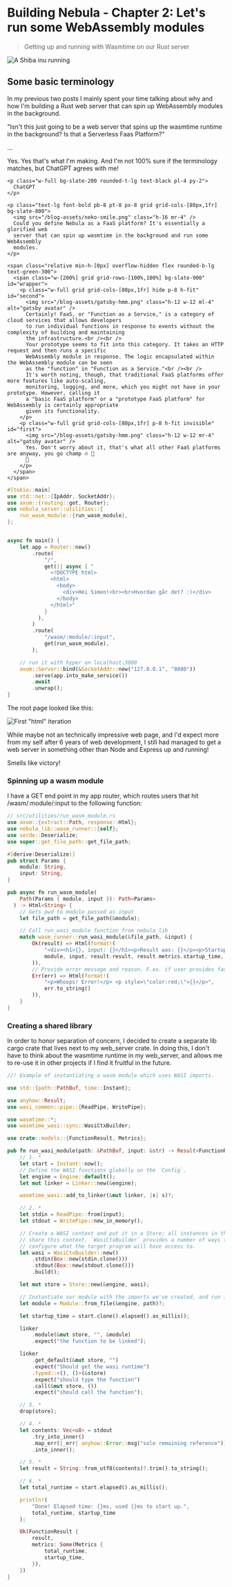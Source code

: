 # Building Nebula - Chapter 2: Let's run some WebAssembly modules

> Getting up and running with Wasmtime on our Rust server

![A Shiba inu running](/blog-assets/shiba_running.jpg)

## Some basic terminology

In my previous two posts I mainly spent your time talking about why and how I'm
building a Rust web server that can spin up WebAssembly modules in the
background.

"Isn't this just going to be a web server that spins up the wasmtime runtime in
the background? Is that a Serverless Faas Platform?"

...

Yes. Yes that's what I'm making. And I'm not 100% sure if the terminology
matches, but ChatGPT agrees with me!

```chatgpt
<p class="w-full bg-slate-200 rounded-t-lg text-black pl-4 py-2">
  ChatGPT
</p>

<p class="text-lg font-bold pb-8 pt-8 px-8 grid grid-cols-[80px,1fr] bg-slate-800">
  <img src="/blog-assets/neko-smile.png" class="h-16 mr-4" />
  Could you define Nebula as a FaaS platform? It's essentially a glorified web
  server that can spin up wasmtime in the background and run some WebAssembly
  modules.
</p>

<span class="relative min-h-[0px] overflow-hidden flex rounded-b-lg text-green-300">
  <span class="w-[200%] grid grid-rows-[100%,100%] bg-slate-900" id="wrapper">
    <p class="w-full grid grid-cols-[80px,1fr] hide p-8 h-fit" id="second">
      <img src="/blog-assets/gatsby-hmm.png" class="h-12 w-12 ml-4" alt="gatsby avatar" />
      Certainly! FaaS, or "Function as a Service," is a category of cloud services that allows developers
      to run individual functions in response to events without the complexity of building and maintaining
      the infrastructure.<br /><br />
      Your prototype seems to fit into this category. It takes an HTTP request and then runs a specific
      WebAssembly module in response. The logic encapsulated within the WebAssembly module can be seen
      as the "function" in "Function as a Service."<br /><br />
      It's worth noting, though, that traditional FaaS platforms offer more features like auto-scaling,
      monitoring, logging, and more, which you might not have in your prototype. However, calling it
      a "basic FaaS platform" or a "prototype FaaS platform" for WebAssembly is certainly appropriate
      given its functionality.
    </p>
    <p class="w-full grid grid-cols-[80px,1fr] p-8 h-fit invisible" id="first">
      <img src="/blog-assets/gatsby-hmm.png" class="h-12 w-12 mr-4" alt="gatsby avatar" />
      Yes. Don't worry about it, that's what all other FaaS platforms are anyway, you go champ 🔥 🙏
      🏃
    </p>
  </span>
</span>
```

```rust
#[tokio::main]
use std::net::{IpAddr, SocketAddr};
use axum::{routing::get, Router};
use nebula_server::utilities::{
    run_wasm_module::{run_wasm_module},
};


async fn main() {
    let app = Router::new()
        .route(
            "/",
            get(|| async { "
              <!DOCTYPE html>
              <html>
                <body>
                  <div>Hei Simen!<br><br>Hvordan går det? :)</div>
                </body>
              </html>" 
            }
          ),
        )
        .route(
            "/wasm/:module/:input",
            get(run_wasm_module),
        );

    // run it with hyper on localhost:3000
    axum::Server::bind(&SocketAddr::new("127.0.0.1", "8080"))
        .serve(app.into_make_service())
        .await
        .unwrap();
}
```

The root page looked like this:

![First "html" iteration](/blog-assets/first_landing_page.jpg)

While maybe not an technically impressive web page, and I'd expect more from my
self after 6 years of web development, I still had managed to get a web server
in something other than Node and Express up and running!

Smells like victory!

### Spinning up a wasm module

I have a GET end point in my app router, which routes users that hit
/wasm/:module/:input to the following function:

```rust
// src/utilities/run_wasm_module.rs
use axum::{extract::Path, response::Html};
use nebula_lib::wasm_runner::{self};
use serde::Deserialize;
use super::get_file_path::get_file_path;

#[derive(Deserialize)]
pub struct Params {
    module: String,
    input: String,
}

pub async fn run_wasm_module(
    Path(Params { module, input }): Path<Params>
  ) -> Html<String> {
    // Gets pwd to module passed as input
    let file_path = get_file_path(&module);

    // Call run_wasi_module function from nebula_lib
    match wasm_runner::run_wasi_module(&file_path, &input) {
        Ok(result) => Html(format!(
            "<div><h1>{}, input: {}</h1><p>Result was: {}</p><p>Startup time: {}</p><Total runtime: {}</p></div>",
            module, input, result.result, result.metrics.startup_time, result.metrics.total_runtime
        )),
        // Provide error message and reason. F.ex. if user provides faulty input.
        Err(err) => Html(format!(
            "<p>Whoops! Error!</p> <p style=\"color:red;\">{}</p>",
            err.to_string()
        )),
    }
}
```

### Creating a shared library

In order to honor separation of concern, I decided to create a separate lib
cargo crate that lives next to my web_server crate. In doing this, I don't have
to think about the wasmtime runtime in my web_server, and allows me to re-use it
in other projects if I find it fruitful in the future.

```rust
//! Example of instantiating a wasm module which uses WASI imports.

use std::{path::PathBuf, time::Instant};

use anyhow::Result;
use wasi_common::pipe::{ReadPipe, WritePipe};

use wasmtime::*;
use wasmtime_wasi::sync::WasiCtxBuilder;

use crate::models::{FunctionResult, Metrics};

pub fn run_wasi_module(path: &PathBuf, input: &str) -> Result<FunctionResult, anyhow::Error> {
    // 1. *
    let start = Instant::now();
    // Define the WASI functions globally on the `Config`.
    let engine = Engine::default();
    let mut linker = Linker::new(&engine);

    wasmtime_wasi::add_to_linker(&mut linker, |s| s)?;

    // 2. *
    let stdin = ReadPipe::from(input);
    let stdout = WritePipe::new_in_memory();

    // Create a WASI context and put it in a Store; all instances in the store
    // share this context. `WasiCtxBuilder` provides a number of ways to
    // configure what the target program will have access to.
    let wasi = WasiCtxBuilder::new()
        .stdin(Box::new(stdin.clone()))
        .stdout(Box::new(stdout.clone()))
        .build();

    let mut store = Store::new(&engine, wasi);

    // Instantiate our module with the imports we've created, and run it.
    let module = Module::from_file(&engine, path)?;

    let startup_time = start.clone().elapsed().as_millis();

    linker
        .module(&mut store, "", &module)
        .expect("the function to be linked");

    linker
        .get_default(&mut store, "")
        .expect("Should get the wasi runtime")
        .typed::<(), ()>(&store)
        .expect("should type the function")
        .call(&mut store, ())
        .expect("should call the function");

    // 3. *
    drop(store);

    // 4. *
    let contents: Vec<u8> = stdout
        .try_into_inner()
        .map_err(|_err| anyhow::Error::msg("sole remaining reference"))?
        .into_inner();

    // 5. *
    let result = String::from_utf8(contents)?.trim().to_string();

    // 6. *
    let total_runtime = start.elapsed().as_millis();

    println!(
        "Done! Elapsed time: {}ms, used {}ms to start up.",
        total_runtime, startup_time
    );

    Ok(FunctionResult {
        result,
        metrics: Some(Metrics {
            total_runtime,
            startup_time,
        }),
    })
}
```
